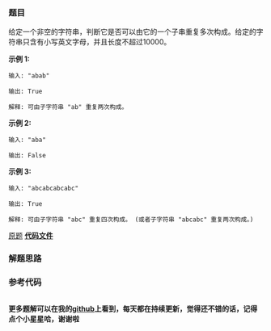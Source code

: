 ### 题目
给定一个非空的字符串，判断它是否可以由它的一个子串重复多次构成。给定的字符串只含有小写英文字母，并且长度不超过10000。

**示例 1:**

    
    
    输入: "abab"
    
    输出: True
    
    解释: 可由子字符串 "ab" 重复两次构成。
    

**示例 2:**

    
    
    输入: "aba"
    
    输出: False
    

**示例 3:**

    
    
    输入: "abcabcabcabc"
    
    输出: True
    
    解释: 可由子字符串 "abc" 重复四次构成。 (或者子字符串 "abcabc" 重复两次构成。)
    

[原题](https://leetcode-cn.com/problems/repeated-substring-pattern/)    **[代码文件]()**


### 解题思路




### 参考代码

```go


```




**更多题解可以在我的[github](https://github.com/LZH139/leetcode_Go)上看到，每天都在持续更新，觉得还不错的话，记得点个小星星哈，谢谢啦**

